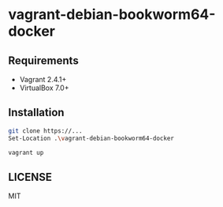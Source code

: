 # vagrant-debian-bookworm64-docker

## Requirements

- Vagrant 2.4.1+
- VirtualBox 7.0+

## Installation

```bash
git clone https://...
Set-Location .\vagrant-debian-bookworm64-docker

vagrant up
```

## LICENSE

MIT
